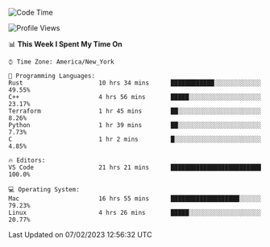 <!--START_SECTION:waka-->
![Code Time](http://img.shields.io/badge/Code%20Time-126%20hrs%2052%20mins-blue)

![Profile Views](http://img.shields.io/badge/Profile%20Views-6-blue)

📊 **This Week I Spent My Time On** 

```text
⌚︎ Time Zone: America/New_York

💬 Programming Languages: 
Rust                     10 hrs 34 mins      ████████████░░░░░░░░░░░░░   49.55% 
C++                      4 hrs 56 mins       █████░░░░░░░░░░░░░░░░░░░░   23.17% 
Terraform                1 hr 45 mins        ██░░░░░░░░░░░░░░░░░░░░░░░   8.26% 
Python                   1 hr 39 mins        ██░░░░░░░░░░░░░░░░░░░░░░░   7.73% 
C                        1 hr 2 mins         █░░░░░░░░░░░░░░░░░░░░░░░░   4.85%

🔥 Editors: 
VS Code                  21 hrs 21 mins      █████████████████████████   100.0%

💻 Operating System: 
Mac                      16 hrs 55 mins      ███████████████████░░░░░░   79.23% 
Linux                    4 hrs 26 mins       █████░░░░░░░░░░░░░░░░░░░░   20.77%

```


 Last Updated on 07/02/2023 12:56:32 UTC
<!--END_SECTION:waka-->
